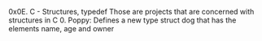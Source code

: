 0x0E. C - Structures, typedef 
Those are projects that are concerned with structures in C 
0. Poppy: Defines a new type struct dog that has the elements name, age and owner 

